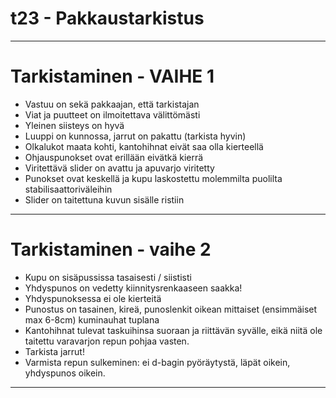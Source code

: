# t23 - Pakkaustarkistus

---

# **Tarkistaminen - VAIHE 1**

-   Vastuu on sekä pakkaajan, että tarkistajan
-   Viat ja puutteet on ilmoitettava välittömästi
-   Yleinen siisteys on hyvä
-   Luuppi on kunnossa, jarrut on pakattu (tarkista hyvin)
-   Olkalukot maata kohti, kantohihnat eivät saa olla kierteellä
-   Ohjauspunokset ovat erillään eivätkä kierrä
-   Viritettävä slider on avattu ja apuvarjo viritetty
-   Punokset ovat keskellä ja kupu laskostettu molemmilta puolilta
    stabilisaattoriväleihin
-   Slider on taitettuna kuvun sisälle ristiin

---

# **Tarkistaminen - vaihe 2**

-   Kupu on sisäpussissa tasaisesti / siististi
-   Yhdyspunos on vedetty kiinnitysrenkaaseen saakka!
-   Yhdyspunoksessa ei ole kierteitä
-   Punostus on tasainen, kireä, punoslenkit oikean mittaiset
    (ensimmäiset max 6-8cm) kuminauhat tuplana
-   Kantohihnat tulevat taskuihinsa suoraan ja riittävän syvälle, eikä
    niitä ole taitettu varavarjon repun pohjaa vasten.
-   Tarkista jarrut!
-   Varmista repun sulkeminen: ei d-bagin pyöräytystä, läpät oikein,
    yhdyspunos oikein.

---

